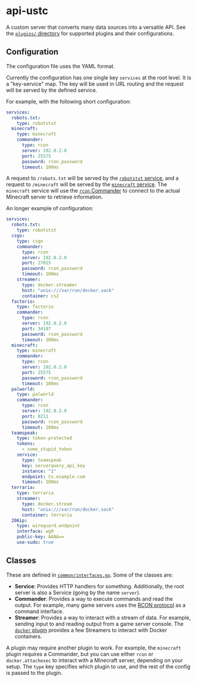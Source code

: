 # api-ustc

A custom server that converts many data sources into a versatile API. See the [`plugins/` directory](plugins/) for supported plugins and their configurations.

## Configuration

The configuration file uses the YAML format.

Currently the configuration has one single key `services` at the root level. It is a "key-service" map. The key will be used in URL routing and the request will be served by the defined service.

For example, with the following short configuration:

```yaml
services:
  robots.txt:
    type: robotstxt
  minecraft:
    type: minecraft
    commander:
      type: rcon
      server: 192.0.2.0
      port: 25575
      password: rcon_password
      timeout: 100ms
```

A request to `/robots.txt` will be served by the [`robotstxt` service](plugins/robotstxt/), and a request to `/minecraft` will be served by the [`minecraft` service](plugins/minecraft/). The `minecraft` service will use the [`rcon` Commander](plugins/rcon/) to connect to the actual Minecraft server to retrieve information.

An longer example of configuration:

```yaml
services:
  robots.txt:
    type: robotstxt
  csgo:
    type: csgo
    commander:
      type: rcon
      server: 192.0.2.0
      port: 27015
      password: rcon_password
      timeout: 100ms
    streamer:
      type: docker.streamer
      host: "unix:///var/run/docker.sock"
      container: cs2
  factorio:
    type: factorio
    commander:
      type: rcon
      server: 192.0.2.0
      port: 34197
      password: rcon_password
      timeout: 100ms
  minecraft:
    type: minecraft
    commander:
      type: rcon
      server: 192.0.2.0
      port: 25575
      password: rcon_password
      timeout: 100ms
  palworld:
    type: palworld
    commander:
      type: rcon
      server: 192.0.2.0
      port: 8211
      password: rcon_password
      timeout: 100ms
  teamspeak:
    type: token-protected
    tokens:
      - some_stupid_token
    service:
      type: teamspeak
      key: serverquery_api_key
      instance: "1"
      endpoint: ts.example.com
      timeout: 100ms
  terraria:
    type: terraria
    streamer:
      type: docker.stream
      host: "unix:///var/run/docker.sock"
      container: terraria
  206ip:
    type: wireguard.endpoint
    interface: wg0
    public-key: AAAA==
    use-sudo: true
```

## Classes

These are defined in [`common/interfaces.go`](common/interfaces.go). Some of the classes are:

- **Service**: Provides HTTP handlers for something. Additionally, the root server is also a Service (going by the name `server`).
- **Commander**: Provides a way to execute commands and read the output. For example, many game servers uses the [RCON protocol](https://developer.valvesoftware.com/wiki/Source_RCON_Protocol) as a command interface.
- **Streamer**: Provides a way to interact with a stream of data. For example, sending input to and reading output from a game server console. The [`docker` plugin](plugins/docker/) provides a few Streamers to interact with Docker containers.

A plugin may require another plugin to work. For example, the `minecraft` plugin requires a Commander, but you can use either `rcon` or `docker.attachexec` to interact with a Minecraft server, depending on your setup. The `type` key specifies which plugin to use, and the rest of the config is passed to the plugin.
